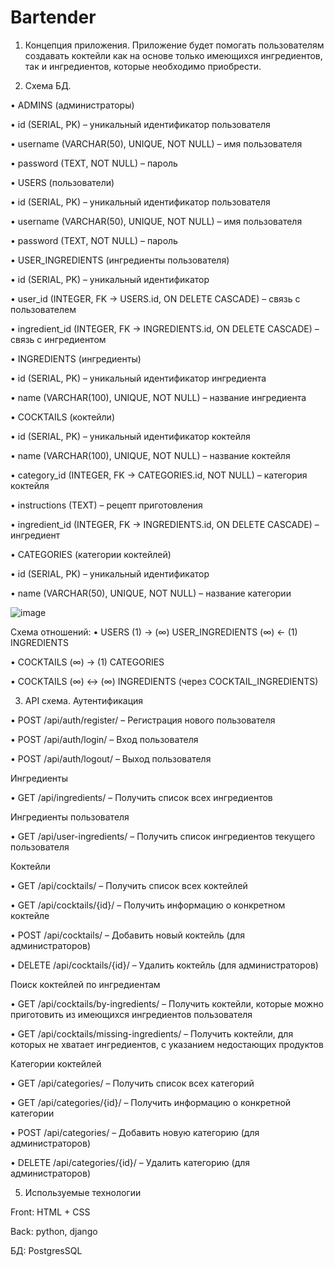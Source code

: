 # Bartender
1. Концепция приложения.
Приложение будет помогать пользователям создавать коктейли как на основе только имеющихся ингредиентов, так и ингредиентов, которые необходимо приобрести.

3. Схема БД.

•  ADMINS (администраторы)

•	id (SERIAL, PK) – уникальный идентификатор пользователя

•	username (VARCHAR(50), UNIQUE, NOT NULL) – имя пользователя

•	password (TEXT, NOT NULL) – пароль

•  USERS (пользователи)

•	id (SERIAL, PK) – уникальный идентификатор пользователя

•	username (VARCHAR(50), UNIQUE, NOT NULL) – имя пользователя

•	password (TEXT, NOT NULL) – пароль

•  USER_INGREDIENTS (ингредиенты пользователя)

•	id (SERIAL, PK) – уникальный идентификатор

•	user_id (INTEGER, FK → USERS.id, ON DELETE CASCADE) – связь с пользователем

•	ingredient_id (INTEGER, FK → INGREDIENTS.id, ON DELETE CASCADE) – связь с ингредиентом

•  INGREDIENTS (ингредиенты)

•	id (SERIAL, PK) – уникальный идентификатор ингредиента

•	name (VARCHAR(100), UNIQUE, NOT NULL) – название ингредиента

•  COCKTAILS (коктейли)

•	id (SERIAL, PK) – уникальный идентификатор коктейля

•	name (VARCHAR(100), UNIQUE, NOT NULL) – название коктейля

•	category_id (INTEGER, FK → CATEGORIES.id, NOT NULL) – категория коктейля

•	instructions (TEXT) – рецепт приготовления

•	ingredient_id (INTEGER, FK → INGREDIENTS.id, ON DELETE CASCADE) – ингредиент

•  CATEGORIES (категории коктейлей)

•	id (SERIAL, PK) – уникальный идентификатор

•	name (VARCHAR(50), UNIQUE, NOT NULL) – название категории

 ![image](https://github.com/user-attachments/assets/a80320cc-3901-4950-a7e0-0edf68f2589c)

Схема отношений:
•	USERS (1) → (∞) USER_INGREDIENTS (∞) ← (1) INGREDIENTS

•	COCKTAILS (∞) → (1) CATEGORIES

•	COCKTAILS (∞) ↔ (∞) INGREDIENTS (через COCKTAIL_INGREDIENTS)

3. API схема.
   Аутентификация
   
•	POST /api/auth/register/ – Регистрация нового пользователя

•	POST /api/auth/login/ – Вход пользователя

•	POST /api/auth/logout/ – Выход пользователя

   Ингредиенты
   
•	GET /api/ingredients/ – Получить список всех ингредиентов

   Ингредиенты пользователя
   
•	GET /api/user-ingredients/ – Получить список ингредиентов текущего пользователя

   Коктейли
   
•	GET /api/cocktails/ – Получить список всех коктейлей

•	GET /api/cocktails/{id}/ – Получить информацию о конкретном коктейле

•	POST /api/cocktails/ – Добавить новый коктейль (для администраторов)

•	DELETE /api/cocktails/{id}/ – Удалить коктейль (для администраторов)

   Поиск коктейлей по ингредиентам
   
•	GET /api/cocktails/by-ingredients/ – Получить коктейли, которые можно приготовить из имеющихся ингредиентов пользователя

•	GET /api/cocktails/missing-ingredients/ – Получить коктейли, для которых не хватает ингредиентов, с указанием недостающих продуктов

   Категории коктейлей
   
•	GET /api/categories/ – Получить список всех категорий

•	GET /api/categories/{id}/ – Получить информацию о конкретной категории

•	POST /api/categories/ – Добавить новую категорию (для администраторов)

•	DELETE /api/categories/{id}/ – Удалить категорию (для администраторов)


5. Используемые технологии
   
Front: HTML + CSS

Back: python, django

БД: PostgresSQL

